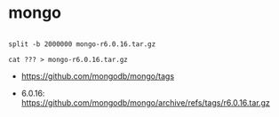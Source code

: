 # mongo

```

split -b 2000000 mongo-r6.0.16.tar.gz

cat ??? > mongo-r6.0.16.tar.gz

```

- https://github.com/mongodb/mongo/tags
  
- 6.0.16: https://github.com/mongodb/mongo/archive/refs/tags/r6.0.16.tar.gz
